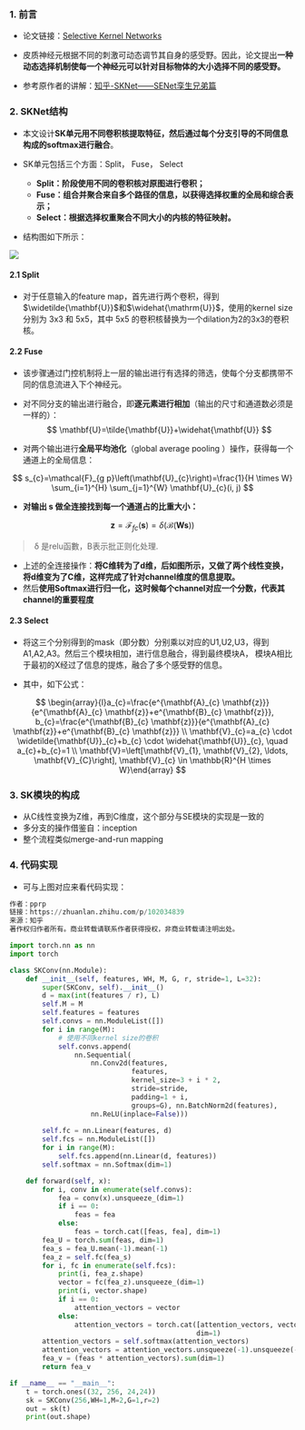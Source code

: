 ### 1. 前言

- 论文链接：[Selective Kernel Networks](https://arxiv.org/pdf/1903.06586.pdf)

- 皮质神经元根据不同的刺激可动态调节其自身的感受野。因此，论文提出**一种动态选择机制使每一个神经元可以针对目标物体的大小选择不同的感受野。**
- 参考原作者的讲解：[知乎-SKNet——SENet孪生兄弟篇](https://zhuanlan.zhihu.com/p/59690223)

### 2. SKNet结构

- 本文设计**SK单元用不同卷积核提取特征，然后通过每个分支引导的不同信息构成的softmax进行融合**。
- SK单元包括三个方面：Split， Fuse， Select
  - **Split：阶段使用不同的卷积核对原图进行卷积；**
  - **Fuse：组合并聚合来自多个路径的信息，以获得选择权重的全局和综合表示；**
  - **Select：根据选择权重聚合不同大小的内核的特征映射。**

- 结构图如下所示：

![](https://blog-1258986886.cos.ap-beijing.myqcloud.com/paper/27-1.jpg)

#### 2.1 Split

- 对于任意输入的feature map，首先进行两个卷积，得到$\widetilde{\mathbf{U}}$和$\widehat{\mathrm{U}}$，使用的kernel size分别为 3x3 和 5x5，其中 5x5 的卷积核替换为一个dilation为2的3x3的卷积核。

#### 2.2 Fuse

- 该步骤通过门控机制将上一层的输出进行有选择的筛选，使每个分支都携带不同的信息流进入下个神经元。

- 对不同分支的输出进行融合，即**逐元素进行相加**（输出的尺寸和通道数必须是一样的）：
  $$
  \mathbf{U}=\tilde{\mathbf{U}}+\widehat{\mathbf{U}}
  $$

- 对两个输出进行**全局平均池化**（global average pooling ）操作，获得每一个通道上的全局信息：

$$
s_{c}=\mathcal{F}_{g p}\left(\mathbf{U}_{c}\right)=\frac{1}{H \times W} \sum_{i=1}^{H} \sum_{j=1}^{W} \mathbf{U}_{c}(i, j)
$$

- **对输出 s 做全连接找到每一个通道占的比重大小：**

$$
\mathbf{z}=\mathcal{F}_{f c}(\mathbf{s})=\delta(\mathcal{B}(\mathbf{W} \mathbf{s}))
$$

> ​	δ 是relu函數，B表示批正则化处理.

- 上述的全连接操作：**将C维转为了d维，后如图所示，又做了两个线性变换，将d维变为了C维，这样完成了针对channel维度的信息提取。**
- 然后**使用Softmax进行归一化，这时候每个channel对应一个分数，代表其channel的重要程度**

#### 2.3 Select

- 将这三个分别得到的mask（即分数）分别乘以对应的U1,U2,U3，得到A1,A2,A3。然后三个模块相加，进行信息融合，得到最终模块A， 模块A相比于最初的X经过了信息的提炼，融合了多个感受野的信息。

- 其中，如下公式：

$$
\begin{array}{l}a_{c}=\frac{e^{\mathbf{A}_{c} \mathbf{z}}}{e^{\mathbf{A}_{c} \mathbf{z}}+e^{\mathbf{B}_{c} \mathbf{z}}}, b_{c}=\frac{e^{\mathbf{B}_{c} \mathbf{z}}}{e^{\mathbf{A}_{c} \mathbf{z}}+e^{\mathbf{B}_{c} \mathbf{z}}} \\ \mathbf{V}_{c}=a_{c} \cdot \widetilde{\mathbf{U}}_{c}+b_{c} \cdot \widehat{\mathbf{U}}_{c}, \quad a_{c}+b_{c}=1 \\ \mathbf{V}=\left[\mathbf{V}_{1}, \mathbf{V}_{2}, \ldots, \mathbf{V}_{C}\right], \mathbf{V}_{c} \in \mathbb{R}^{H \times W}\end{array}
$$

### 3. SK模块的构成

- 从C线性变换为Z维，再到C维度，这个部分与SE模块的实现是一致的
- 多分支的操作借鉴自：inception
- 整个流程类似merge-and-run mapping

### 4. 代码实现

- 可与上图对应来看代码实现：

```python
作者：pprp
链接：https://zhuanlan.zhihu.com/p/102034839
来源：知乎
著作权归作者所有。商业转载请联系作者获得授权，非商业转载请注明出处。

import torch.nn as nn
import torch

class SKConv(nn.Module):
    def __init__(self, features, WH, M, G, r, stride=1, L=32):
        super(SKConv, self).__init__()
        d = max(int(features / r), L)
        self.M = M
        self.features = features
        self.convs = nn.ModuleList([])
        for i in range(M):
            # 使用不同kernel size的卷积
            self.convs.append(
                nn.Sequential(
                    nn.Conv2d(features,
                              features,
                              kernel_size=3 + i * 2,
                              stride=stride,
                              padding=1 + i,
                              groups=G), nn.BatchNorm2d(features),
                    nn.ReLU(inplace=False)))
            
        self.fc = nn.Linear(features, d)
        self.fcs = nn.ModuleList([])
        for i in range(M):
            self.fcs.append(nn.Linear(d, features))
        self.softmax = nn.Softmax(dim=1)

    def forward(self, x):
        for i, conv in enumerate(self.convs):
            fea = conv(x).unsqueeze_(dim=1)
            if i == 0:
                feas = fea
            else:
                feas = torch.cat([feas, fea], dim=1)
        fea_U = torch.sum(feas, dim=1)
        fea_s = fea_U.mean(-1).mean(-1)
        fea_z = self.fc(fea_s)
        for i, fc in enumerate(self.fcs):
            print(i, fea_z.shape)
            vector = fc(fea_z).unsqueeze_(dim=1)
            print(i, vector.shape)
            if i == 0:
                attention_vectors = vector
            else:
                attention_vectors = torch.cat([attention_vectors, vector],
                                              dim=1)
        attention_vectors = self.softmax(attention_vectors)
        attention_vectors = attention_vectors.unsqueeze(-1).unsqueeze(-1)
        fea_v = (feas * attention_vectors).sum(dim=1)
        return fea_v

if __name__ == "__main__":
    t = torch.ones((32, 256, 24,24))
    sk = SKConv(256,WH=1,M=2,G=1,r=2)
    out = sk(t)
    print(out.shape)
```

